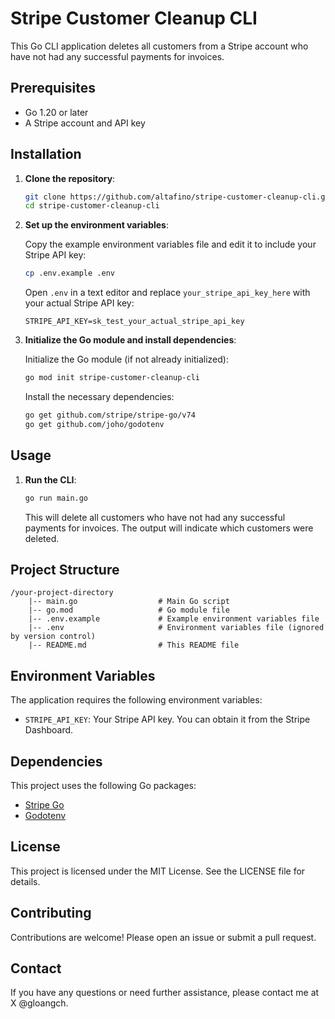 
# Stripe Customer Cleanup CLI

This Go CLI application deletes all customers from a Stripe account who have not had any successful payments for invoices.

## Prerequisites

- Go 1.20 or later
- A Stripe account and API key

## Installation

1. **Clone the repository**:

    ```sh
    git clone https://github.com/altafino/stripe-customer-cleanup-cli.git
    cd stripe-customer-cleanup-cli
    ```

2. **Set up the environment variables**:

    Copy the example environment variables file and edit it to include your Stripe API key:

    ```sh
    cp .env.example .env
    ```

    Open `.env` in a text editor and replace `your_stripe_api_key_here` with your actual Stripe API key:

    ```plaintext
    STRIPE_API_KEY=sk_test_your_actual_stripe_api_key
    ```

3. **Initialize the Go module and install dependencies**:

    Initialize the Go module (if not already initialized):

    ```sh
    go mod init stripe-customer-cleanup-cli
    ```

    Install the necessary dependencies:

    ```sh
    go get github.com/stripe/stripe-go/v74
    go get github.com/joho/godotenv
    ```

## Usage

1. **Run the CLI**:

    ```sh
    go run main.go
    ```

    This will delete all customers who have not had any successful payments for invoices. The output will indicate which customers were deleted.

## Project Structure

```
/your-project-directory
    |-- main.go                  # Main Go script
    |-- go.mod                   # Go module file
    |-- .env.example             # Example environment variables file
    |-- .env                     # Environment variables file (ignored by version control)
    |-- README.md                # This README file
```

## Environment Variables

The application requires the following environment variables:

- `STRIPE_API_KEY`: Your Stripe API key. You can obtain it from the Stripe Dashboard.

## Dependencies

This project uses the following Go packages:

- [Stripe Go](https://github.com/stripe/stripe-go)
- [Godotenv](https://github.com/joho/godotenv)

## License

This project is licensed under the MIT License. See the LICENSE file for details.

## Contributing

Contributions are welcome! Please open an issue or submit a pull request.

## Contact

If you have any questions or need further assistance, please contact me at X @gloangch.
